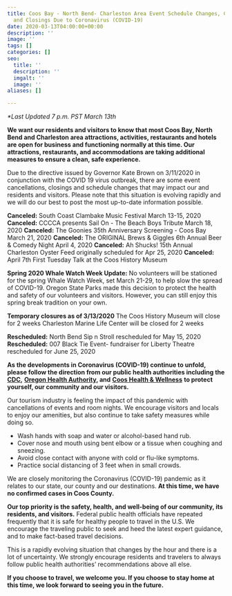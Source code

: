 ```yaml
---
title: Coos Bay - North Bend- Charleston Area Event Schedule Changes, Cancellations
  and Closings Due to Coronavirus (COVID-19)
date: 2020-03-13T04:00:00+00:00
description: ''
image: ''
tags: []
categories: []
seo:
  title: ''
  description: ''
  imgalt: ''
  image: ''
aliases: []

---
```

_*Last Updated 7 p.m. PST March 13th_

**We want our residents and visitors to know that most Coos Bay, North Bend and Charleston area attractions, activities, restaurants and hotels are open for business and functioning normally at this time. Our attractions, restaurants, and accommodations are taking additional measures to ensure a clean, safe experience.**

Due to the directive issued by Governor Kate Brown on 3/11/2020 in conjunction with the COVID 19 virus outbreak, there are some event cancellations, closings and schedule changes that may impact our and residents and visitors. Please note that this situation is evolving rapidly and we will do our best to post the most up-to-date information possible.

**Canceled:** South Coast Clambake Music Festival March 13-15, 2020
**Canceled:** CCCCA presents Sail On - The Beach Boys Tribute March 18, 2020
**Canceled:** The Goonies 35th Anniversary Screening - Coos Bay
 March 21, 2020
**Canceled:** The ORIGINAL Brews & Giggles 6th Annual Beer & Comedy Night
 April 4, 2020
**Canceled:** Ah Shucks! 15th Annual Charleston Oyster Feed originally scheduled for Apr 25, 2020 
**Canceled:** April 7th First Tuesday Talk at the Coos History Museum

**Spring 2020 Whale Watch Week Update:** No volunteers will be stationed for the spring Whale Watch Week, set March 21-29, to help slow the spread of COVID-19. Oregon State Parks made this decision to protect the health and safety of our volunteers and visitors. However, you can still enjoy this spring break tradition on your own.

**Temporary closures as of 3/13/2020**
The Coos History Museum will close for 2 weeks
Charleston Marine Life Center will be closed for 2 weeks

**Rescheduled:** North Bend Sip n Stroll rescheduled for May 15, 2020 **Rescheduled:** 007 Black Tie Event- fundraiser for Liberty Theatre rescheduled for June 25, 2020

**As the developments in Coronavirus (COVID-19) continue to unfold, please follow the direction from our public health authorities including the** [**CDC**](https://www.cdc.gov/coronavirus/2019-ncov/index.html)**,** [**Oregon Health Authority**](https://www.oregon.gov/oha/pages/index.aspx)**, and** [**Coos Health & Wellness**](https://cooshealthandwellness.org/) **to protect yourself, our community and our visitors.**

Our tourism industry is feeling the impact of this pandemic with cancellations of events and room nights. We encourage visitors and locals to enjoy our amenities, but also continue to take safety measures while doing so.

* Wash hands with soap and water or alcohol-based hand rub.
* Cover nose and mouth using bent elbow or a tissue when coughing and sneezing.
* Avoid close contact with anyone with cold or flu-like symptoms.
* Practice social distancing of 3 feet when in small crowds.

We are closely monitoring the Coronavirus (COVID-19) pandemic as it relates to our state, our county and our destinations. **At this time, we have no confirmed cases in Coos County.**

**Our top priority is the safety, health, and well-being of our community, its residents, and visitors.** Federal public health officials have repeated frequently that it is safe for healthy people to travel in the U.S. We encourage the traveling public to seek and heed the latest expert guidance, and to make fact-based travel decisions.

This is a rapidly evolving situation that changes by the hour and there is a lot of uncertainty. We strongly encourage residents and travelers to always follow public health authorities’ recommendations above all else.

**If you choose to travel, we welcome you. If you choose to stay home at this time, we look forward to seeing you in the future.**